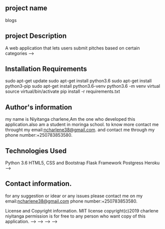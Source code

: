 
## project name 
blogs
## project Description
A web application that lets users submit pitches based on certain categories -->

##  Installation Requirements
sudo apt-get update
sudo apt-get install python3.6
sudo apt-get install python3-pip
sudo apt-get install python3.6-venv
python3.6 -m venv virtual
source virtual/bin/activate
pip install -r requirements.txt
## Author's information
 my name is Niyitanga charlene,Am the one who developed this application.also am a student in moringa school. to know more contact me throught my email:ncharlene38@gmail.com. and contact me through my phone number:+250783853580. 

 ## Technologies Used
Python 3.6
HTML5, CSS and Bootstrap
Flask Framework
Postgress
Heroku -->
## Contact information.
for any suggestion or idear or any issues please contact me on my email:ncharlene38@gmail.com phone number:+250783853580.

License and Copyright information. MIT license copyright(c)2019 charlene niyitanga permission is for free to any person who want copy of this application. --> --> --> -->